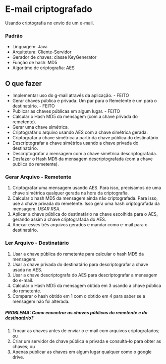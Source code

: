 # E-mail criptografado
Usando criptografia no envio de um e-mail.

### Padrão
* Linguagem: Java
* Arquitetura: Cliente-Servidor
* Gerador de chaves: classe KeyGenerator
* Função de hash: MD5
* Algoritmo de criptografia: AES 

## O que fazer
- Implementar uso do g-mail através da aplicação. - FEITO
- Gerar chaves pública e privada. Um par para o Remetente e um para o destinatário. - FEITO
- Publicar as chaves públicas em algum lugar. - FEITO
- Calcular o Hash MD5 da mensagem (com a chave privada do remetente).
- Gerar uma chave simétrica. 
- Criptografar o arquivo usando AES com a chave simétrica gerada.
- Criptografar a chave simétrica a partir da chave pública do destinatário.
- Descriptografar a chave simétrica usando a chave privada do destinatário.
- Descriptografar a mensagem com a chave simétrica descriptografada.
- Desfazer o Hash MD5 da mensagem descriptografada (com a chave publica do remetente).

### **Gerar Arquivo - Remetente**
1. Criptografar uma mensagem usando AES. Para isso, precisamos de uma chave simétrica qualquer gerada na hora da criptografia.
2. Calcular o hash MD5 da mensagem ainda não criptografada. Para isso, use a chave privada do remetente. Isso gera uma hash criptografada da mensagem. *USAR RSA.*
3. Aplicar a chave pública do destinatário na chave escolhida para o AES, gerando assim a chave criptografada do AES.
4. Anexar esses três arquivos gerados e mandar como e-mail para o destinatário.


### **Ler Arquivo - Destinatário**
1. Usar a chave pública do remetente para calcular o hash MD5 da mensagem.
2. Usar a chave privada do destinatário para descriptografar a chave usada no AES.
3. Usar a chave descriptografa do AES para descriptografar a mensagem do e-mail.
4. Calcular o Hash MD5 da mensagem obtida em 3 usando a chave pública do remetente.
5. Comparar o hash obtido em 1 com o obtido em 4 para saber se a mensagem não foi alterada.


##### *PROBLEMA:* Como encontrar as chaves públicas do remetente e do destinatário?
1. Trocar as chaves antes de enviar o e-mail com arquivos criptografados; ou
2. Criar um servidor de chave pública e privada e consultá-lo para obter as chaves; ou
3. Apenas publicar as chaves em algum lugar qualquer como o google drive.
